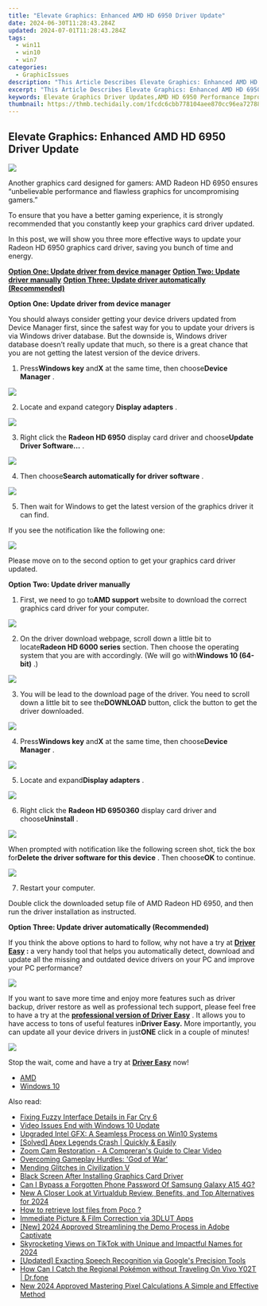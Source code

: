 ```yaml
---
title: "Elevate Graphics: Enhanced AMD HD 6950 Driver Update"
date: 2024-06-30T11:28:43.284Z
updated: 2024-07-01T11:28:43.284Z
tags:
  - win11
  - win10
  - win7
categories:
  - GraphicIssues
description: "This Article Describes Elevate Graphics: Enhanced AMD HD 6950 Driver Update"
excerpt: "This Article Describes Elevate Graphics: Enhanced AMD HD 6950 Driver Update"
keywords: Elevate Graphics Driver Updates,AMD HD 6950 Performance Improvement,Advanced Graphics Card Software,High-Resolution Gaming on AMD GPUs,Enhanced Graphics Card Drivers for FPS Boost,Optimized AMD Radeon 6950 Driver Release,HD Graphics Performance Update
thumbnail: https://thmb.techidaily.com/1fcdc6cbb778104aee870cc96ea727883cbb745be14bb05420507854521a636d.jpg
---
```


## Elevate Graphics: Enhanced AMD HD 6950 Driver Update

![](https://images.drivereasy.com/wp-content/uploads/2017/01/img_587c9381d5cd7.jpg)
  
 Another graphics card designed for gamers: AMD Radeon HD 6950 ensures “unbelievable performance and flawless graphics for uncompromising gamers.”
  
 To ensure that you have a better gaming experience, it is strongly recommended that you constantly keep your graphics card driver updated.
  
 In this post, we will show you three more effective ways to update your Radeon HD 6950 graphics card driver, saving you bunch of time and energy.  
  
[**Option One: Update driver from device manager**](#1)
[**Option Two: Update driver manually**](#2)
[**Option Three: Update driver automatically (Recommended)**](#3)
  
 **Option One: Update driver from device manager**
  
 You should always consider getting your device drivers updated from Device Manager first, since the safest way for you to update your drivers is via Windows driver database. But the downside is, Windows driver database doesn’t really update that much, so there is a great chance that you are not getting the latest version of the device drivers.
  
 1) Press**Windows key** and**X** at the same time, then choose**Device Manager** .
  
![](https://images.drivereasy.com/wp-content/uploads/2017/01/img_586b799d15ed0.png)

 2) Locate and expand category **Display adapters** .
  
![](https://images.drivereasy.com/wp-content/uploads/2016/12/img_58633888b815f.jpg)

 3) Right click the **Radeon HD 6950**  display card driver and choose**Update Driver Software…** .  
  
![](https://images.drivereasy.com/wp-content/uploads/2016/12/img_58633adf15869.jpg)
  
 4) Then choose**Search automatically for driver software** .
  
![](https://images.drivereasy.com/wp-content/uploads/2016/12/img_58633bb7037e2.jpg)
  
 5) Then wait for Windows to get the latest version of the graphics driver it can find.
  
 If you see the notification like the following one:  
  
![](https://images.drivereasy.com/wp-content/uploads/2016/12/img_58633c3acc5d9.png)
  
 Please move on to the second option to get your graphics card driver updated.
  
 **Option Two: Update driver manually**
  
 1) First, we need to go to**AMD support** website to download the correct graphics card driver for your computer.
  
![](https://images.drivereasy.com/wp-content/uploads/2017/01/img_587c97e46d334.jpg)
  
 2) On the driver download webpage, scroll down a little bit to locate**Radeon HD 6000 series** section. Then choose the operating system that you are with accordingly. (We will go with**Windows 10 (64-bit)** .)

![](https://images.drivereasy.com/wp-content/uploads/2017/01/img_587c9803865c0.png)

 3) You will be lead to the download page of the driver. You need to scroll down a little bit to see the**DOWNLOAD** button, click the button to get the driver downloaded.  
  
![](https://images.drivereasy.com/wp-content/uploads/2017/01/img_587c9870672e8.jpg)

 4) Press**Windows key** and**X** at the same time, then choose**Device Manager** .
  
![](https://images.drivereasy.com/wp-content/uploads/2016/12/img_58633847649da.png)

 5) Locate and expand**Display adapters** .
  
![](https://images.drivereasy.com/wp-content/uploads/2016/12/img_58633888b815f.jpg)
  
 6) Right click the **Radeon HD 6950360** display card driver and choose**Uninstall** .
  
![](https://images.drivereasy.com/wp-content/uploads/2016/12/img_58633ead50985.jpg)

 When prompted with notification like the following screen shot, tick the box for**Delete the driver software for this device** . Then choose**OK** to continue.
  
![](https://images.drivereasy.com/wp-content/uploads/2016/12/img_5860d243e91ce.png)

 7) Restart your computer.
  
 Double click the downloaded setup file of AMD Radeon HD 6950, and then run the driver installation as instructed.
  
 **Option Three: Update driver automatically (Recommended)**
  
 If you think the above options to hard to follow, why not have a try at **[Driver Easy](https://tools.techidaily.com/drivereasy/download/) :** a very handy tool that helps you automatically detect, download and update all the missing and outdated device drivers on your PC and improve your PC performance?
  
![](https://images.drivereasy.com/wp-content/uploads/2017/04/img_58e89e907fb3f.png)

 If you want to save more time and enjoy more features such as driver backup, driver restore as well as professional tech support, please feel free to have a try at the [**professional version of Driver Easy**](https://tools.techidaily.com/drivereasy/download/) . It allows you to have access to tons of useful features in**Driver Easy.** More importantly, you can update all your device drivers in just**ONE** click in a couple of minutes!
  
![](https://images.drivereasy.com/wp-content/uploads/2017/04/img_58e89f1fa616d.jpg)
  
 Stop the wait, come and have a try at [**Driver Easy**](https://tools.techidaily.com/drivereasy/download/) now!

* [AMD](https://tools.techidaily.com/drivereasy/download/)
* [Windows 10](https://tools.techidaily.com/drivereasy/download/)

<ins class="adsbygoogle"
     style="display:block"
     data-ad-format="autorelaxed"
     data-ad-client="ca-pub-7571918770474297"
     data-ad-slot="1223367746"></ins>



<ins class="adsbygoogle"
     style="display:block"
     data-ad-client="ca-pub-7571918770474297"
     data-ad-slot="8358498916"
     data-ad-format="auto"
     data-full-width-responsive="true"></ins>

<span class="atpl-alsoreadstyle">Also read:</span>
<div><ul>
<li><a href="https://graphic-issues.techidaily.com/fixing-fuzzy-interface-details-in-far-cry-6/"><u>Fixing Fuzzy Interface Details in Far Cry 6</u></a></li>
<li><a href="https://graphic-issues.techidaily.com/video-issues-end-with-windows-10-update/"><u>Video Issues End with Windows 10 Update</u></a></li>
<li><a href="https://graphic-issues.techidaily.com/upgraded-intel-gfx-a-seamless-process-on-win10-systems/"><u>Upgraded Intel GFX: A Seamless Process on Win10 Systems</u></a></li>
<li><a href="https://graphic-issues.techidaily.com/1719817870454-solved-apex-legends-crash-quickly-and-easily/"><u>[Solved] Apex Legends Crash | Quickly & Easily</u></a></li>
<li><a href="https://graphic-issues.techidaily.com/zoom-cam-restoration-a-comprerans-guide-to-clear-video/"><u>Zoom Cam Restoration - A Compreran's Guide to Clear Video</u></a></li>
<li><a href="https://graphic-issues.techidaily.com/overcoming-gameplay-hurdles-god-of-war/"><u>Overcoming Gameplay Hurdles: 'God of War'</u></a></li>
<li><a href="https://graphic-issues.techidaily.com/mending-glitches-in-civilization-v/"><u>Mending Glitches in Civilization V</u></a></li>
<li><a href="https://graphic-issues.techidaily.com/black-screen-after-installing-graphics-card-driver/"><u>Black Screen After Installing Graphics Card Driver</u></a></li>
<li><a href="https://android-unlock.techidaily.com/can-i-bypass-a-forgotten-phone-password-of-samsung-galaxy-a15-4g-by-drfone-android/"><u>Can I Bypass a Forgotten Phone Password Of Samsung Galaxy A15 4G?</u></a></li>
<li><a href="https://ai-video-apps.techidaily.com/new-a-closer-look-at-virtualdub-review-benefits-and-top-alternatives-for-2024/"><u>New A Closer Look at Virtualdub Review, Benefits, and Top Alternatives for 2024</u></a></li>
<li><a href="https://blog-min.techidaily.com/how-to-retrieve-lost-files-from-poco-by-fonelab-android-recover-data/"><u>How to retrieve lost files from Poco ?</u></a></li>
<li><a href="https://extra-tips.techidaily.com/immediate-picture-and-film-correction-via-3dlut-apps/"><u>Immediate Picture & Film Correction via 3DLUT Apps</u></a></li>
<li><a href="https://remote-screen-capture.techidaily.com/new-2024-approved-streamlining-the-demo-process-in-adobe-captivate/"><u>[New] 2024 Approved  Streamlining the Demo Process in Adobe Captivate</u></a></li>
<li><a href="https://tiktok-video-recordings.techidaily.com/skyrocketing-views-on-tiktok-with-unique-and-impactful-names-for-2024/"><u>Skyrocketing Views on TikTok with Unique and Impactful Names for 2024</u></a></li>
<li><a href="https://video-screen-grab.techidaily.com/updated-exacting-speech-recognition-via-googles-precision-tools/"><u>[Updated] Exacting Speech Recognition via Google's Precision Tools</u></a></li>
<li><a href="https://change-location.techidaily.com/how-can-i-catch-the-regional-pokemon-without-traveling-on-vivo-y02t-drfone-by-drfone-virtual-android/"><u>How Can I Catch the Regional Pokémon without Traveling On Vivo Y02T | Dr.fone</u></a></li>
<li><a href="https://smart-video-creator.techidaily.com/new-2024-approved-mastering-pixel-calculations-a-simple-and-effective-method/"><u>New 2024 Approved Mastering Pixel Calculations A Simple and Effective Method</u></a></li>
</ul></div>
